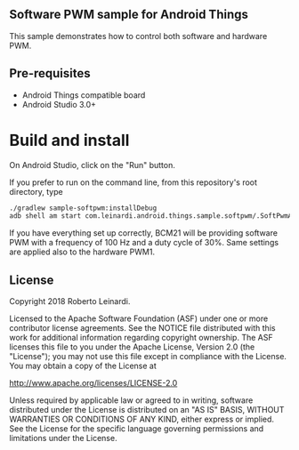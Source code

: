 ## Software PWM sample for Android Things

This sample demonstrates how to control both software and hardware PWM.

## Pre-requisites

- Android Things compatible board
- Android Studio 3.0+


# Build and install

On Android Studio, click on the "Run" button.

If you prefer to run on the command line, from this repository's root directory, type

```bash
./gradlew sample-softpwm:installDebug
adb shell am start com.leinardi.android.things.sample.softpwm/.SoftPwmActivity
```

If you have everything set up correctly, BCM21 will be providing software PWM
with a frequency of 100 Hz and a duty cycle of 30%. Same settings are applied 
also to the hardware PWM1.


## License

Copyright 2018 Roberto Leinardi.

Licensed to the Apache Software Foundation (ASF) under one or more contributor
license agreements.  See the NOTICE file distributed with this work for
additional information regarding copyright ownership.  The ASF licenses this
file to you under the Apache License, Version 2.0 (the "License"); you may not
use this file except in compliance with the License.  You may obtain a copy of
the License at

  http://www.apache.org/licenses/LICENSE-2.0

Unless required by applicable law or agreed to in writing, software
distributed under the License is distributed on an "AS IS" BASIS, WITHOUT
WARRANTIES OR CONDITIONS OF ANY KIND, either express or implied.  See the
License for the specific language governing permissions and limitations under
the License.
